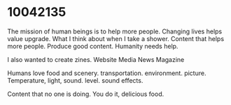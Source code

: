 # 10042135

The mission of human beings is to help more people. Changing lives helps value upgrade. What I think about when I take a shower. Content that helps more people. Produce good content. Humanity needs help.


I also wanted to create zines. Website Media News
Magazine

Humans love food and scenery. transportation. environment. picture. Temperature, light, sound. level. sound effects.

Content that no one is doing.
You do it, delicious food.

